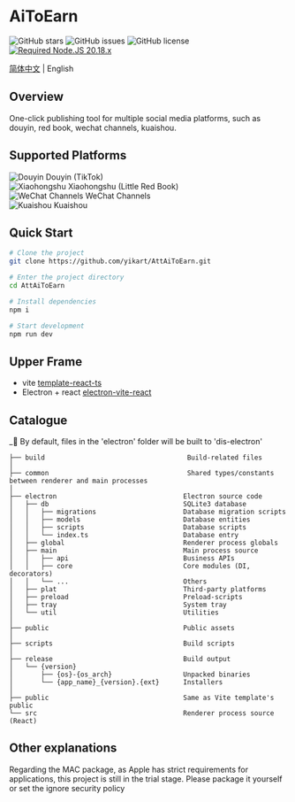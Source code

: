 <!--
 * @Author: nevin
 * @Date: 2025-01-17 19:25:28
 * @LastEditTime: 2025-02-24 20:17:47
 * @LastEditors: nevin
 * @Description:
-->

# AiToEarn

![GitHub stars](https://img.shields.io/github/stars/yikart/AttAiToEarn?color=fa6470)
![GitHub issues](https://img.shields.io/github/issues/yikart/AttAiToEarn?color=d8b22d)
![GitHub license](https://img.shields.io/github/license/yikart/AttAiToEarn)
[![Required Node.JS 20.18.x](https://img.shields.io/static/v1?label=node&message=20.18.x%20&logo=node.js&color=3f893e)](https://nodejs.org/about/releases)

[简体中文](README.zh-CN.md) | English

## Overview

One-click publishing tool for multiple social media platforms, such as douyin, red book, wechat channels, kuaishou.

## Supported Platforms

![Douyin](https://lf1-cdn-tos.bytegoofy.com/goofy/ies/douyin_web/public/favicon.ico 'Douyin') Douyin (TikTok)  
![Xiaohongshu](https://www.xiaohongshu.com/favicon.ico 'Xiaohongshu') Xiaohongshu (Little Red Book)  
![WeChat Channels](https://res.wx.qq.com/t/wx_fed/finder/helper/finder-helper-web/res/favicon-v2.ico 'WeChat Channels') WeChat Channels  
![Kuaishou](https://s1-111422.kwimgs.com/kos/nlav111422/ks-web/favicon.ico 'Kuaishou') Kuaishou

## Quick Start

```sh
# Clone the project
git clone https://github.com/yikart/AttAiToEarn.git

# Enter the project directory
cd AttAiToEarn

# Install dependencies
npm i

# Start development
npm run dev
```

## Upper Frame

- vite [template-react-ts](https://github.com/vitejs/vite/tree/main/packages/create-vite/template-react-ts)
- Electron + react [electron-vite-react](https://github.com/electron-vite/electron-vite-react)

## Catalogue

\_🚨 By default, files in the 'electron' folder will be built to 'dis-electron'

```tree
├── build                                    Build-related files
│
├── common                                   Shared types/constants between renderer and main processes
│
├── electron                                Electron source code
│   ├── db                                  SQLite3 database
│   │   ├── migrations                      Database migration scripts
│   │   ├── models                          Database entities
│   │   ├── scripts                         Database scripts
│   │   └── index.ts                        Database entry
│   ├── global                              Renderer process globals
│   ├── main                                Main process source
│   │   ├── api                             Business APIs
│   │   ├── core                            Core modules (DI, decorators)
│   │   └── ...                             Others
│   ├── plat                                Third-party platforms
│   ├── preload                             Preload-scripts
│   ├── tray                                System tray
│   └── util                                Utilities
│
├── public                                  Public assets
│
├── scripts                                 Build scripts
│
├── release                                 Build output
│   └── {version}
│       ├── {os}-{os_arch}                  Unpacked binaries
│       └── {app_name}_{version}.{ext}      Installers
│
├── public                                  Same as Vite template's public
└── src                                     Renderer process source (React)
```
## Other explanations
Regarding the MAC package, as Apple has strict requirements for applications, this project is still in the trial stage. Please package it yourself or set the ignore security policy